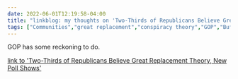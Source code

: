 ---date: 2022-06-01T12:19:58-04:00title: "linkblog: my thoughts on 'Two-Thirds of Republicans Believe Great Replacement Theory, New Poll Shows'"tags: ["Communities","great replacement","conspiracy theory","GOP","Buffalo shooting","far right"]---GOP has some reckoning to do. [link to 'Two-Thirds of Republicans Believe Great Replacement Theory, New Poll Shows'](https://www.vice.com/en/article/y3va8g/republicans-great-replacement-theory-poll)